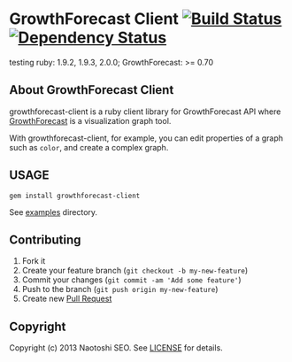 # GrowthForecast Client [![Build Status](https://secure.travis-ci.org/sonots/growthforecast-client.png?branch=master)](http://travis-ci.org/sonots/growthforecast-client) [![Dependency Status](https://gemnasium.com/sonots/growthforecast-client.png)](https://gemnasium.com/sonots/growthforecast-client)

testing ruby: 1.9.2, 1.9.3, 2.0.0; GrowthForecast: >= 0.70

## About GrowthForecast Client

growthforecast-client is a ruby client library for GrowthForecast API where [GrowthForecast](http://kazeburo.github.com/GrowthForecast/) is a visualization graph tool.

With growthforecast-client, for example, you can edit properties of a graph such as `color`, and create a complex graph.

## USAGE

    gem install growthforecast-client

See [examples](examples) directory.

## Contributing

1. Fork it
2. Create your feature branch (`git checkout -b my-new-feature`)
3. Commit your changes (`git commit -am 'Add some feature'`)
4. Push to the branch (`git push origin my-new-feature`)
5. Create new [Pull Request](../../pull/new/master)

## Copyright

Copyright (c) 2013 Naotoshi SEO. See [LICENSE](LICENSE) for details.
